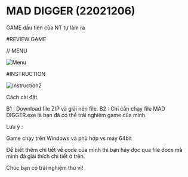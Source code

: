 # MAD DIGGER (22021206)
GAME đầu tiên của NT tự làm ra 

#REVIEW GAME

// MENU

![Menu](https://user-images.githubusercontent.com/123071344/236668234-9feb54b3-13a3-4df3-891e-02cbe78bd24c.png)

#INSTRUCTION

![Instruction2](https://user-images.githubusercontent.com/123071344/236668369-6104bd7a-876c-4673-a5db-24ddb9552b42.png)

Cách cài đặt 

B1 : Download file ZIP và giải nén file.
B2 : Chỉ cần chạy file MAD DIGGER.exe là bạn đã có thể trải nghiệm game của mình.

Lưu ý : 
 
Game chạy trên Windows và phù hợp vs máy 64bit 

Để biết thêm chi tiết về code của mình thì bạn hãy đọc qua file docx mà mình đã giải thích chi tiết ở trên. 

Chúc bạn có trải nghiệm thú vị! 

 
